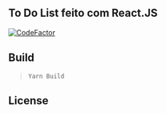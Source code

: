 ## To Do List feito com React.JS

[![CodeFactor](https://www.codefactor.io/repository/github/jonathsilva/todolist/badge/main)](https://www.codefactor.io/repository/github/jonathsilva/todolist/overview/main)

## Build
> `Yarn Build`

## License
